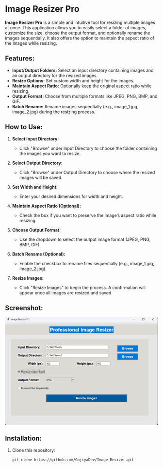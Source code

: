 # Image Resizer Pro

**Image Resizer Pro** is a simple and intuitive tool for resizing multiple images at once. This application allows you to easily select a folder of images, customize the size, choose the output format, and optionally rename the images sequentially. It also offers the option to maintain the aspect ratio of the images while resizing.

## Features:
- **Input/Output Folders:** Select an input directory containing images and an output directory for the resized images.
- **Resize Options:** Set custom width and height for the images.
- **Maintain Aspect Ratio:** Optionally keep the original aspect ratio while resizing.
- **Output Format:** Choose from multiple formats like JPEG, PNG, BMP, and GIF.
- **Batch Rename:** Rename images sequentially (e.g., image_1.jpg, image_2.jpg) during the resizing process.

## How to Use:
1. **Select Input Directory:**
   - Click "Browse" under Input Directory to choose the folder containing the images you want to resize.
   
2. **Select Output Directory:**
   - Click "Browse" under Output Directory to choose where the resized images will be saved.
   
3. **Set Width and Height:**
   - Enter your desired dimensions for width and height.

4. **Maintain Aspect Ratio (Optional):**
   - Check the box if you want to preserve the image’s aspect ratio while resizing.

5. **Choose Output Format:**
   - Use the dropdown to select the output image format (JPEG, PNG, BMP, GIF).

6. **Batch Rename (Optional):**
   - Enable the checkbox to rename files sequentially (e.g., image_1.jpg, image_2.jpg).
   
7. **Resize Images:**
   - Click "Resize Images" to begin the process. A confirmation will appear once all images are resized and saved.

## Screenshot:
![Image_Resizer](imageresizer.png)

## Installation:

1. Clone this repository:
   ```bash
   git clone https://github.com/GojiyaDev/Image_Resizer.git
